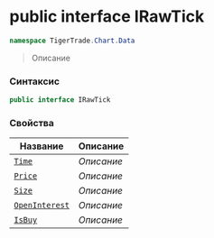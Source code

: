 
# public interface IRawTick
```csharp
namespace TigerTrade.Chart.Data
```



> Описание

### Синтаксис
```csharp
public interface IRawTick
```


### Свойства
| Название | Описание |
| --- | --- |
| [`Time`](./IRawTick.cs/Свойства/Time.md) | *Описание* |
| [`Price`](./IRawTick.cs/Свойства/Price.md) | *Описание* |
| [`Size`](./IRawTick.cs/Свойства/Size.md) | *Описание* |
| [`OpenInterest`](./IRawTick.cs/Свойства/OpenInterest.md) | *Описание* |
| [`IsBuy`](./IRawTick.cs/Свойства/IsBuy.md) | *Описание* |



